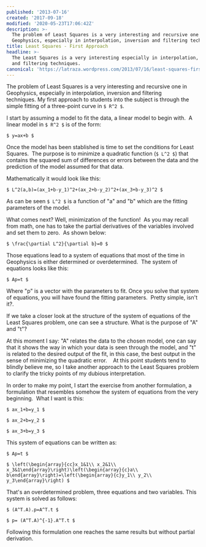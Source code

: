 ```yaml
---
published: '2013-07-16'
created: '2017-09-18'
modified: '2020-05-23T17:06:42Z'
description: >-
  The problem of Least Squares is a very interesting and recursive one in
  Geophysics, especially in interpolation, inversion and filtering techniques.
title: Least Squares - First Approach
headline: >-
  The Least Squares is a very interesting especially in interpolation, inversion
  and filtering techniques.
canonical: 'https://latraza.wordpress.com/2013/07/16/least-squares-first-approach/'
---
```



The problem of Least Squares is a very interesting and recursive one in Geophysics, especially in interpolation, inversion and filtering techniques. My first approach to students into the subject is through the simple fitting of a three-point curve in `$ R^2 $`.

I start by assuming a model to fit the data, a linear model to begin with.  A linear model in `$ R^2 $` is of the form:

`$ y=ax+b $`

Once the model has been stablished is time to set the conditions for Least Squares.  The purpose is to minimize a quadratic function (`$ L^2 $`) that contains the squared sum of differences or errors between the data and the prediction of the model assumed for that data.

Mathematically it would look like this:

`$ L^2(a,b)=(ax_1+b-y_1)^2+(ax_2+b-y_2)^2+(ax_3+b-y_3)^2 $`

As can be seen `$ L^2 $` is a function of "a" and "b" which are the fitting parameters of the model.

What comes next? Well, minimization of the function!  As you may recall from math, one has to take the partial derivatives of the variables involved and set them to zero.  As shown below:

`$ \frac{\partial L^2}{\partial b}=0 $`

Those equations lead to a system of equations that most of the time in Geophysics is either determined or overdetermined.  The system of equations looks like this:

`$ Ap=t $`

Where "p" is a vector with the parameters to fit. Once you solve that system of equations, you will have found the fitting parameters.  Pretty simple, isn't it?.

If we take a closer look at the structure of the system of equations of the Least Squares problem, one can see a structure. What is the purpose of "A" and "t"?

At this moment I say: "A" relates the data to the chosen model, one can say that it shows the way in which your data is seen through the model, and "t" is related to the desired output of the fit, in this case, the best output in the sense of minimizing the quadratic error.    At this point students tend to blindly believe me, so I take another approach to the Least Squares problem to clarify the tricky points of my dubious interpretation.

In order to make my point, I start the exercise from another formulation, a formulation that resembles somehow the system of equations from the very beginning.  What I want is this:

`$ ax_1+b=y_1 $`

`$ ax_2+b=y_2 $`

`$ ax_3+b=y_3 $`

This system of equations can be written as:

`$ Ap=t $`

`$ \left(\begin{array}{cc}x_1&1\\ x_2&1\\ x_3&1\end{array}\right)\left(\begin{array}{c}a\\ b\end{array}\right)=\left(\begin{array}{c}y_1\\ y_2\\ y_3\end{array}\right) $`


That's an overdetermined problem, three equations and two variables. This system is solved as follows:

`$ (A^T.A).p=A^T.t $`

`$ p= (A^T.A)^{-1}.A^T.t $`

Following this formulation one reaches the same results but without partial derivation.
